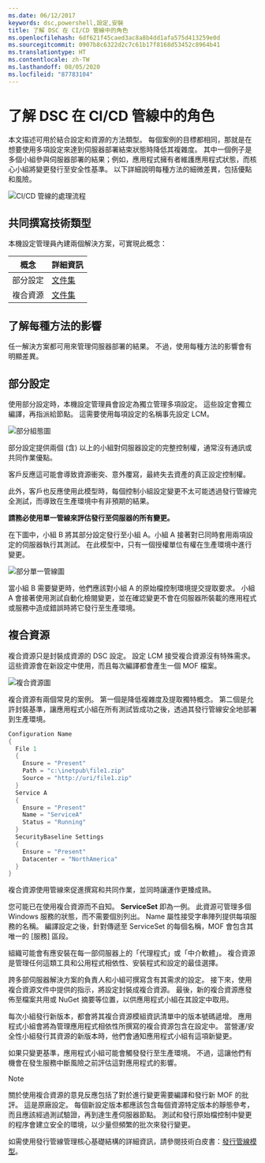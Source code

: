 ```yaml
---
ms.date: 06/12/2017
keywords: dsc,powershell,設定,安裝
title: 了解 DSC 在 CI/CD 管線中的角色
ms.openlocfilehash: 6df621f45caed3ac8a8b4dd1afa575d413259e0d
ms.sourcegitcommit: 0907b8c6322d2c7c61b17f8168d53452c8964b41
ms.translationtype: HT
ms.contentlocale: zh-TW
ms.lasthandoff: 08/05/2020
ms.locfileid: "87783104"
---
```

# <a name="understanding-dscs-role-in-a-cicd-pipeline"></a>了解 DSC 在 CI/CD 管線中的角色

本文描述可用於結合設定和資源的方法類型。
每個案例的目標都相同，那就是在想要使用多項設定來達到伺服器部署結束狀態時降低其複雜度。 其中一個例子是多個小組參與伺服器部署的結果；例如，應用程式擁有者維護應用程式狀態，而核心小組將變更發行至安全性基準。 以下詳細說明每種方法的細微差異，包括優點和風險。

![CI/CD 管線的處理流程](media/authoringAdvanced/Pipeline.jpg)

## <a name="types-of-collaborative-authoring-techniques"></a>共同撰寫技術類型

本機設定管理員內建兩個解決方案，可實現此概念：

|        概念         |                    詳細資訊                     |
| ---------------------- | ----------------------------------------------------------- |
| 部分設定 | [文件集](../pull-server/partialConfigs.md)           |
| 複合資源    | [文件集](../resources/authoringResourceComposite.md) |

## <a name="understanding-the-impact-of-each-approach"></a>了解每種方法的影響

任一解決方案都可用來管理伺服器部署的結果。 不過，使用每種方法的影響會有明顯差異。

## <a name="partial-configurations"></a>部分設定

使用部分設定時，本機設定管理員會設定為獨立管理多項設定。 這些設定會獨立編譯，再指派給節點。 這需要使用每項設定的名稱事先設定 LCM。

![部分組態圖](media/authoringAdvanced/PartialConfiguration.jpg)

部分設定提供兩個 (含) 以上的小組對伺服器設定的完整控制權，通常沒有通訊或共同作業優點。

客戶反應這可能會導致資源衝突、意外覆寫，最終失去資產的真正設定控制權。

此外，客戶也反應使用此模型時，每個控制小組設定變更不太可能透過發行管線完全測試，而導致在生產環境中有非預期的結果。

**請務必使用單一管線來評估發行至伺服器的所有變更。**

在下圖中，小組 B 將其部分設定發行至小組 A。小組 A 接著對已同時套用兩項設定的伺服器執行其測試。 在此模型中，只有一個授權單位有權在生產環境中進行變更。

![部分單一管線圖](media/authoringAdvanced/PartialSinglePipeline.jpg)

當小組 B 需要變更時，他們應該對小組 A 的原始檔控制環境提交提取要求。 小組 A 會接著使用測試自動化檢閱變更，並在確認變更不會在伺服器所裝載的應用程式或服務中造成錯誤時將它發行至生產環境。

## <a name="composite-resources"></a>複合資源

複合資源只是封裝成資源的 DSC 設定。 設定 LCM 接受複合資源沒有特殊需求。 這些資源會在新設定中使用，而且每次編譯都會產生一個 MOF 檔案。

![複合資源圖](media/authoringAdvanced/CompositeResource.jpg)

複合資源有兩個常見的案例。 第一個是降低複雜度及提取獨特概念。 第二個是允許封裝基準，讓應用程式小組在所有測試皆成功之後，透過其發行管線安全地部署到生產環境。

```PowerShell
Configuration Name
{
  File 1
  {
    Ensure = "Present"
    Path = "c:\inetpub\file1.zip"
    Source = "http://uri/file1.zip"
  }
  Service A
  {
    Ensure = "Present"
    Name = "ServiceA"
    Status = "Running"
  }
  SecurityBaseline Settings
  {
    Ensure = "Present"
    Datacenter = "NorthAmerica"
  }
}
```

複合資源使用管線來促進撰寫和共同作業，並同時讓運作更臻成熟。

您可能已在使用複合資源而不自知。 **ServiceSet** 即為一例。
此資源可管理多個 Windows 服務的狀態，而不需要個別列出。 Name 屬性接受字串陣列提供每項服務的名稱。 編譯設定之後，針對傳遞至 ServiceSet 的每個名稱，MOF 會包含其唯一的 [服務] 區段。

組織可能會有應安裝在每一部伺服器上的「代理程式」或「中介軟體」。 複合資源是管理任何這類工具和公用程式相依性、安裝程式和設定的最佳選擇。

跨多部伺服器解決方案的負責人和小組可撰寫含有其需求的設定。 接下來，使用複合資源文件中提供的指示，將設定封裝成複合資源。 最後，新的複合資源應發佈至檔案共用或 NuGet 摘要等位置，以供應用程式小組在其設定中取用。

每次小組發行新版本，都會將其複合資源模組資訊清單中的版本號碼遞增。 應用程式小組會將為管理應用程式相依性所撰寫的複合資源包含在設定中。 當營運/安全性小組發行其資源的新版本時，他們會通知應用程式小組有這項新變更。

如果只變更基準，應用程式小組可能會觸發發行至生產環境。
不過，這讓他們有機會在發生服務中斷風險之前評估這對應用程式的影響。

> [!NOTE]
> 關於使用複合資源的意見反應包括了對於進行變更需要編譯和發行新 MOF 的批評。 這是原廠設定。 每個新設定版本都應該包含每個資源特定版本的靜態參考，而且應該經過測試驗證，再到達生產伺服器節點。 測試和發行原始檔控制中變更的程序會建立安全的環境，以少量但頻繁的批次來發行變更。

如需使用發行管線管理核心基礎結構的詳細資訊，請參閱技術白皮書：[發行管線模型](../further-reading/whitepapers.md)。
